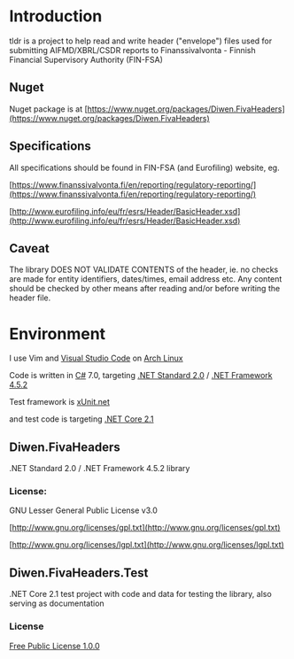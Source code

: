 # Introduction 
tldr is a project to help read and write header ("envelope") files used for submitting AIFMD/XBRL/CSDR reports
to Finanssivalvonta - Finnish Financial Supervisory Authority (FIN-FSA)

## Nuget
Nuget package is at [https://www.nuget.org/packages/Diwen.FivaHeaders](https://www.nuget.org/packages/Diwen.FivaHeaders)

## Specifications
All specifications should be found in FIN-FSA (and Eurofiling) website, eg.

[https://www.finanssivalvonta.fi/en/reporting/regulatory-reporting/](https://www.finanssivalvonta.fi/en/reporting/regulatory-reporting/)

[http://www.eurofiling.info/eu/fr/esrs/Header/BasicHeader.xsd](http://www.eurofiling.info/eu/fr/esrs/Header/BasicHeader.xsd)

## Caveat
The library DOES NOT VALIDATE CONTENTS of the header, ie. no checks are made for entity identifiers, dates/times, email address etc.
Any content should be checked by other means after reading and/or before writing the header file.

# Environment
I use Vim and [Visual Studio Code](https://code.visualstudio.com/) 
on [Arch Linux](https://www.archlinux.org/)

Code is written in [C#](https://docs.microsoft.com/en-us/dotnet/csharp/index) 7.0, targeting 
[.NET Standard 2.0](https://github.com/dotnet/standard/blob/master/docs/versions/netstandard2.0.md) / 
[.NET Framework 4.5.2](https://docs.microsoft.com/en-us/dotnet/framework/)


Test framework is [xUnit.net](https://xunit.github.io/)

and test code is targeting [.NET Core 2.1](https://docs.microsoft.com/en-us/dotnet/core/)

## Diwen.FivaHeaders
.NET Standard 2.0 / .NET Framework 4.5.2 library

### License:
GNU Lesser General Public License v3.0

[http://www.gnu.org/licenses/gpl.txt](http://www.gnu.org/licenses/gpl.txt)

[http://www.gnu.org/licenses/lgpl.txt](http://www.gnu.org/licenses/lgpl.txt)


## Diwen.FivaHeaders.Test
.NET Core 2.1 test project with code and data for testing the library, also serving as documentation

### License
[Free Public License 1.0.0](https://opensource.org/licenses/FPL-1.0.0)
